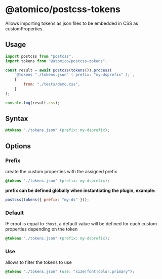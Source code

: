 # @atomico/postcss-tokens

Allows importing tokens as json files to be embedded in CSS as customProperties.

## Usage

```js
import postcss from "postcss";
import tokens from "@atomico/postcss-tokens";

const result = await postcss(tokens()).process(
    `@tokens "./tokens.json" ( prefix: "my-dsprefix" );`,
    {
        from: "./tests/demo.css",
    }
);

console.log(result.css);
```

## Syntax

```css
@tokens "./tokens.json" (prefix: my-dsprefix);
```

## Options

### Prefix

create the custom properties with the assigned prefix

```css
@tokens "./tokens.json" (prefix: my-dsprefix);
```

**prefix can be defined globally when instantiating the plugin, example:**

```js
postcss(tokens({ prefix: "my-ds" }));
```

### Default

IF croot is equal to `:host`, a default value will be defined for each custom properties depending on the token

```css
@tokens "./tokens.json" (prefix: my-dsprefix);
```

### Use

allows to filter the tokens to use

```css
@tokens "./tokens.json" (use: "size|font|color.primary");
```

